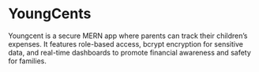 # YoungCents
Youngcent is a secure MERN app where parents can track their children’s expenses. It features role-based access, bcrypt encryption for sensitive data, and real-time dashboards to promote financial awareness and safety for families.

